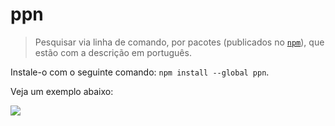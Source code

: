 # ppn

> Pesquisar via linha de comando, por pacotes (publicados no [`npm`](https://www.npmjs.com/)), que estão com a descrição em português.

Instale-o com o seguinte comando: `npm install --global ppn`.

Veja um exemplo abaixo:

![](https://raw.githubusercontent.com/theuves/ppn/master/screenshot.png)
